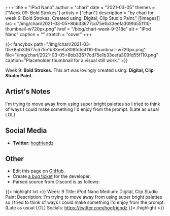 +++
title =       "iPod Nano"
author =      "chari"
date =        "2021-03-05"
themes =      ["Week 09: Bold Strokes"]
artists =     ["chari"]
description = "by chari for week 9: Bold Strokes. Created using: Digital, Clip Studio Paint."
[[images]]
      src = "/img/chari/2021-03-05+8bb33677cd75e1b33eefa309fd55f110-thumbnail-w720px.png"
      href = "/blog/chari-week-9-318e"
      alt = "iPod Nano"
      caption = ""
      stretch = "cover"
+++

{{< fancybox path="/img/chari/2021-03-05+8bb33677cd75e1b33eefa309fd55f110-thumbnail-w720px.png" file="/img/chari/2021-03-05+8bb33677cd75e1b33eefa309fd55f110.png" caption="Placeholder thumbnail for a visual still work." >}}


Week 9: **Bold Strokes**. This art was lovingly created using: **Digital, Clip Studio Paint**.

## Artist's Notes

I'm trying to move away from using super bright palettes so I tried to think of ways I could make something I'd enjoy from the prompt. (Late as usual LOL)

## Social Media

- **Twitter**: <a href='https://twitter.com/hogfriendz' target='_blank'>hogfriendz</a>

## Other

- Edit this page on [GitHub](https://github.com/teaminkling/web-refresh/edit/main/content/blog/chari-week-9-318e.md).
- Create [a bug ticket](https://github.com/teaminkling/web-refresh/issues/new?assignees=&labels=bug&template=problem-report.md&title=) for the developer.
- Parsed source from Discord is as follows:

{{< highlight txt >}}
Week: 9
Title: iPod Nano
Medium: Digital, Clip Studio Paint
Description: I'm trying to move away from using super bright palettes so I tried to think of ways I could make something I'd enjoy from the prompt. (Late as usual LOL)
Socials: https://twitter.com/hogfriendz
{{< /highlight >}}